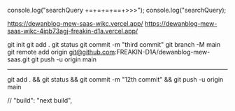 console.log("searchQuery +=+=+=+==+>>>");
console.log("searchQuery);

https://dewanblog-mew-saas-wikc.vercel.app/
https://dewanblog-mew-saas-wikc-4ipb73agj-freakin-d1a.vercel.app/

git init
git add .
git status
git commit -m "third commit"
git branch -M main
git remote add origin git@github.com:FREAKIN-D1A/dewanblog-mew-saas.git
git push -u origin main

---
git add . &&
git status &&
git commit -m "12th commit" &&
git push -u origin main

// "build": "next build",
